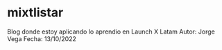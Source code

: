 # mixtlistar
Blog donde estoy aplicando lo aprendio en Launch X Latam
Autor: Jorge Vega
Fecha: 13/10/2022
